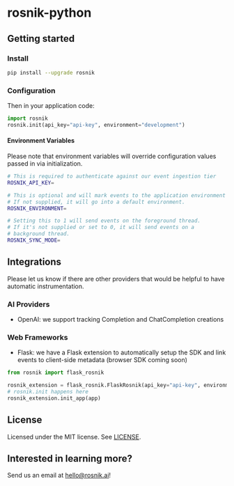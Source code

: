 # rosnik-python

## Getting started

### Install

```sh
pip install --upgrade rosnik
```

### Configuration

Then in your application code:

```py
import rosnik
rosnik.init(api_key="api-key", environment="development")
```

#### Environment Variables

Please note that environment variables will override configuration values passed in via initialization.

```sh
# This is required to authenticate against our event ingestion tier
ROSNIK_API_KEY=

# This is optional and will mark events to the application environment (e.g. development, staging, production).
# If not supplied, it will go into a default environment.
ROSNIK_ENVIRONMENT=

# Setting this to 1 will send events on the foreground thread.
# If it's not supplied or set to 0, it will send events on a 
# background thread.
ROSNIK_SYNC_MODE=
```

## Integrations

Please let us know if there are other providers that would be helpful to have automatic instrumentation.

### AI Providers

* OpenAI: we support tracking Completion and ChatCompletion creations

### Web Frameworks

* Flask: we have a Flask extension to automatically setup the SDK and link events to client-side metadata (browser SDK coming soon)

```py
from rosnik import flask_rosnik

rosnik_extension = flask_rosnik.FlaskRosnik(api_key="api-key", environment="development")
# rosnik.init happens here
rosnik_extension.init_app(app)
```

## License

Licensed under the MIT license. See [LICENSE](./LICENSE).

## Interested in learning more?

Send us an email at hello@rosnik.ai!